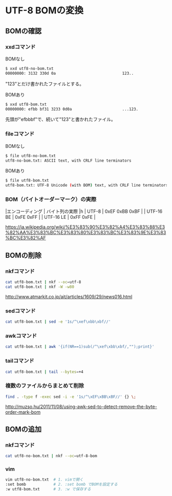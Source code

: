 ﻿# UTF-8 BOMの変換

## BOMの確認

### xxdコマンド
BOMなし

```bash
$ xxd utf8-no-bom.txt
00000000: 3132 330d 0a                             123..
```

"123"とだけ書かれたファイルとする。

BOMあり

```bash
$ xxd utf8-bom.txt
00000000: efbb bf31 3233 0d0a                      ...123.
```

先頭が"efbbbf"で、続いて"123"と書かれたファイル。

### fileコマンド
BOMなし

```bash
$ file utf8-no-bom.txt
utf8-no-bom.txt: ASCII text, with CRLF line terminators
```

BOMあり

```bash
$ file utf8-bom.txt
utf8-bom.txt: UTF-8 Unicode (with BOM) text, with CRLF line terminators
```

### BOM（バイトオーダーマーク）の実際
|エンコーディング | バイト列の実際 |h
| UTF-8 | 0xEF 0xBB 0xBF |
| UTF-16 BE | 0xFE 0xFF |
| UTF-16 LE | 0xFF 0xFE |

https://ja.wikipedia.org/wiki/%E3%83%90%E3%82%A4%E3%83%88%E3%82%AA%E3%83%BC%E3%83%80%E3%83%BC%E3%83%9E%E3%83%BC%E3%82%AF

## BOMの削除

### nkfコマンド

```bash
cat utf8-bom.txt | nkf --oc=utf-8
cat utf8-bom.txt | nkf -W -w80
```

http://www.atmarkit.co.jp/ait/articles/1609/29/news016.html

### sedコマンド

```bash
cat utf8-bom.txt | sed -e '1s/^\xef\xbb\xbf//'
```

### awkコマンド

```bash
cat utf8-bom.txt | awk '{if(NR==1)sub(/^\xef\xbb\xbf/,"");print}'
```

### tailコマンド

```bash
cat utf8-bom.txt | tail --bytes=+4
```

### 複数のファイルからまとめて削除

```bash
find . -type f -exec sed -i -e '1s/^\xEF\xBB\xBF//' {} \;
```

http://muzso.hu/2011/11/08/using-awk-sed-to-detect-remove-the-byte-order-mark-bom

## BOMの追加

### nkfコマンド

```bash
cat utf8-no-bom.txt | nkf --oc=utf-8-bom
```

### vim

```bash
vim utf8-no-bom.txt  # 1. vimで開く
:set bomb            # 2. :set bomb でBOMを設定する
:w utf8-bom.txt      # 3. :w で保存する
```
